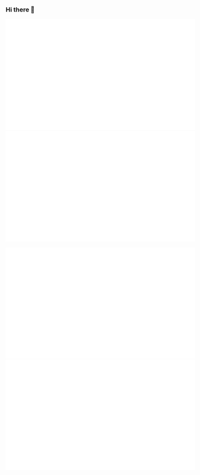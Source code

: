 ### Hi there 👋
![](https://raw.githubusercontent.com/kjbOC/Account-stats/master/generated/languages.svg#gh-dark-mode-only)
![](https://raw.githubusercontent.com/kjbOC/Account-stats/master/generated/languages.svg#gh-light-mode-only)

![](https://raw.githubusercontent.com/kjbOC/Account-stats/master/generated/overview.svg#gh-dark-mode-only)
![](https://raw.githubusercontent.com/kjbOC/Account-stats/master/generated/overview.svg#gh-light-mode-only)
<!--
**kjbOC/kjbOC** is a ✨ _special_ ✨ repository because its `README.md` (this file) appears on your GitHub profile.

Here are some ideas to get you started:

- 🔭 I’m currently working on ...
- 🌱 I’m currently learning ...
- 👯 I’m looking to collaborate on ...
- 🤔 I’m looking for help with ...
- 💬 Ask me about ...
- 📫 How to reach me: ...
- 😄 Pronouns: ...
- ⚡ Fun fact: ...
-->
